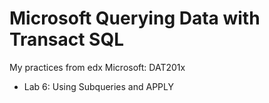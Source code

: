 # Microsoft Querying Data with Transact SQL
My practices from edx Microsoft: DAT201x

* Lab 6: Using Subqueries and APPLY

